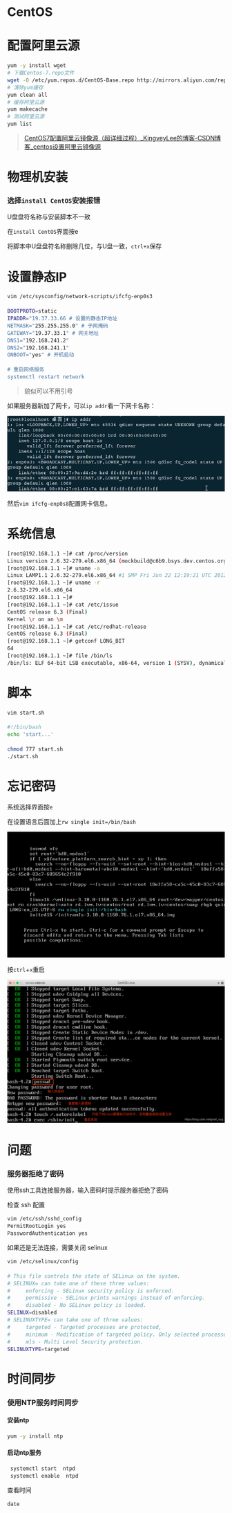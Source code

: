 # CentOS

# 配置阿里云源

```bash
yum -y install wget
# 下载Centos-7.repo文件
wget -O /etc/yum.repos.d/CentOS-Base.repo http://mirrors.aliyun.com/repo/Centos-7.repo
# 清除yum缓存
yum clean all
# 缓存阿里云源
yum makecache
# 测试阿里云源 
yum list
```

> [CentOS7配置阿里云镜像源（超详细过程）_KingveyLee的博客-CSDN博客_centos设置阿里云镜像源](https://blog.csdn.net/KingveyLee/article/details/114984534)

# 物理机安装

### 选择`install CentOS`安装报错

U盘盘符名称与安装脚本不一致

在`install CentOS`界面按e

将脚本中U盘盘符名称删除几位，与U盘一致，`ctrl+x`保存

# 设置静态IP

```bash
vim /etc/sysconfig/network-scripts/ifcfg-enp0s3

BOOTPROTO=static
IPADDR="19.37.33.66 # 设置的静态IP地址
NETMASK="255.255.255.0" # 子网掩码 
GATEWAY="19.37.33.1" # 网关地址
DNS1="192.168.241.2"
DNS2="192.168.241.1"
ONBOOT="yes" # 开机启动

# 重启网络服务
systemctl restart network
```

> 貌似可以不用引号

如果服务器新加了网卡，可以`ip addr`看一下网卡名称：

![image-20250427111254601](assets/image-20250427111254601.png)

然后`vim ifcfg-enp0s8`配置网卡信息。

# 系统信息

```bash
[root@192.168.1.1 ~]# cat /proc/version 
Linux version 2.6.32-279.el6.x86_64 (mockbuild@c6b9.bsys.dev.centos.org) (gcc version 4.4.6 20120305 (Red Hat 4.4.6-4) (GCC) ) #1 SMP Fri Jun 22 12:19:21 UTC 2012
[root@192.168.1.1 ~]# uname -a
Linux LAMP1.1 2.6.32-279.el6.x86_64 #1 SMP Fri Jun 22 12:19:21 UTC 2012 x86_64 x86_64 x86_64 GNU/Linux
[root@192.168.1.1 ~]# uname -r
2.6.32-279.el6.x86_64
[root@192.168.1.1 ~]#
[root@192.168.1.1 ~]# cat /etc/issue
CentOS release 6.3 (Final)
Kernel \r on an \m
[root@192.168.1.1 ~]# cat /etc/redhat-release 
CentOS release 6.3 (Final)
[root@192.168.1.1 ~]# getconf LONG_BIT
64
[root@192.168.1.1 ~]# file /bin/ls
/bin/ls: ELF 64-bit LSB executable, x86-64, version 1 (SYSV), dynamically linked (uses shared libs), for GNU/Linux 2.6.18, stripped
```

# 脚本

```bash
vim start.sh

#!/bin/bash
echo 'start...'

chmod 777 start.sh
./start.sh
```

# 忘记密码

系统选择界面按`e`

在设置语言后面加上`rw single init=/bin/bash`

![image-20230616113137926](image-20230616113137926.png)

按`ctrl`+`x`重启

![img](watermark,type_ZmFuZ3poZW5naGVpdGk,shadow_10,text_aHR0cHM6Ly9ibG9nLmNzZG4ubmV0L2duYWlsX291Zw==,size_16,color_FFFFFF,t_70.png)

# 问题

### 服务器拒绝了密码

使用ssh工具连接服务器，输入密码时提示服务器拒绝了密码

检查 ssh 配置

```bash
vim /etc/ssh/sshd_config
PermitRootLogin yes
PasswordAuthentication yes
```

如果还是无法连接，需要关闭 selinux

```bash
vim /etc/selinux/config

# This file controls the state of SELinux on the system.
# SELINUX= can take one of these three values:
#     enforcing - SELinux security policy is enforced.
#     permissive - SELinux prints warnings instead of enforcing.
#     disabled - No SELinux policy is loaded.
SELINUX=disabled
# SELINUXTYPE= can take one of three values:
#     targeted - Targeted processes are protected,
#     minimum - Modification of targeted policy. Only selected processes are protected. 
#     mls - Multi Level Security protection.
SELINUXTYPE=targeted
```

# 时间同步

### 使用NTP服务时间同步

#### 安装ntp

```bash
yum -y install ntp
```

#### 启动ntp服务

```bash
 systemctl start  ntpd
 systemctl enable  ntpd
```

查看时间

```
date
```

